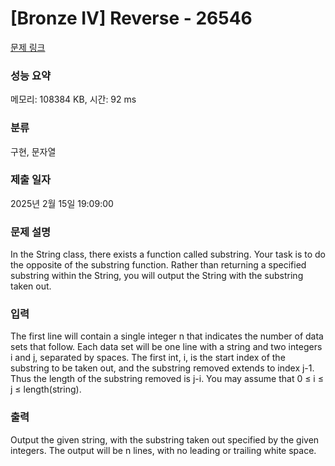 # [Bronze IV] Reverse - 26546 

[문제 링크](https://www.acmicpc.net/problem/26546) 

### 성능 요약

메모리: 108384 KB, 시간: 92 ms

### 분류

구현, 문자열

### 제출 일자

2025년 2월 15일 19:09:00

### 문제 설명

<p>In the String class, there exists a function called substring. Your task is to do the opposite of the substring function. Rather than returning a specified substring within the String, you will output the String with the substring taken out.</p>

### 입력 

 <p>The first line will contain a single integer n that indicates the number of data sets that follow. Each data set will be one line with a string and two integers i and j, separated by spaces. The first int, i, is the start index of the substring to be taken out, and the substring removed extends to index j-1. Thus the length of the substring removed is j-i. You may assume that 0 ≤ i ≤ j ≤ length(string).</p>

### 출력 

 <p>Output the given string, with the substring taken out specified by the given integers. The output will be n lines, with no leading or trailing white space.</p>

